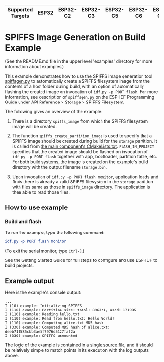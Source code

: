 | Supported Targets | ESP32 | ESP32-C2 | ESP32-C3 | ESP32-C5 | ESP32-C6 | ESP32-C61 | ESP32-H2 | ESP32-P4 | ESP32-S2 | ESP32-S3 |
| ----------------- | ----- | -------- | -------- | -------- | -------- | --------- | -------- | -------- | -------- | -------- |

# SPIFFS Image Generation on Build Example

(See the README.md file in the upper level 'examples' directory for more information about examples.)

This example demonstrates how to use the SPIFFS image generation tool [spiffsgen.py](../../../components/spiffs/spiffsgen.py) to automatically create a SPIFFS
filesystem image from the contents of a host folder during build, with an option of
automatically flashing the created image on invocation of `idf.py -p PORT flash`.
For more information, see description of `spiffsgen.py` on the ESP-IDF Programming Guide under API Reference > Storage > SPIFFS Filesystem.

The following gives an overview of the example:

1. There is a directory `spiffs_image` from which the SPIFFS filesystem image will be created.

2. The function `spiffs_create_partition_image` is used to specify that a SPIFFS image
should be created during build for the `storage` partition. It is called from [the main component's CMakeLists.txt](./main/CMakeLists.txt).
`FLASH_IN_PROJECT` specifies that the created image
should be flashed on invocation of `idf.py -p PORT flash` together with app, bootloader, partition table, etc.
For both build systems, the image is created on the example's build directory with the output filename `storage.bin`.

3. Upon invocation of `idf.py -p PORT flash monitor`, application loads and
finds there is already a valid SPIFFS filesystem in the `storage` partition with files same as those in `spiffs_image` directory. The application is then
able to read those files.

## How to use example

### Build and flash

To run the example, type the following command:

```CMake
idf.py -p PORT flash monitor
```

(To exit the serial monitor, type ``Ctrl-]``.)

See the Getting Started Guide for full steps to configure and use ESP-IDF to build projects.

## Example output

Here is the example's console output:

```
...
I (10) example: Initializing SPIFFS
I (110) example: Partition size: total: 896321, used: 171935
I (110) example: Reading hello.txt
I (110) example: Read from hello.txt: Hello World!
I (110) example: Computing alice.txt MD5 hash
I (330) example: Computed MD5 hash of alice.txt: deeb71f585cbb3ae5f7976d5127faf2a
I (330) example: SPIFFS unmounted
```

The logic of the example is contained in a [single source file](./main/spiffsgen_example_main.c), and it should be relatively simple to match points in its execution with the log outputs above.
